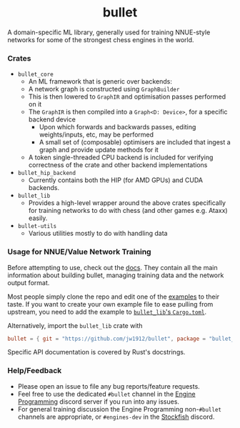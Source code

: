 <div align="center">

# bullet

</div>

A domain-specific ML library, generally used for training NNUE-style networks for some of the strongest chess engines in the world.

### Crates

- `bullet_core`
    - An ML framework that is generic over backends:
    - A network graph is constructed using `GraphBuilder`
    - This is then lowered to `GraphIR` and optimisation passes performed on it
    - The `GraphIR` is then compiled into a `Graph<D: Device>`, for a specific backend device
        - Upon which forwards and backwards passes, editing weights/inputs, etc, may be performed
        - A small set of (composable) optimisers are included that ingest a graph and provide update methods for it
    - A token single-threaded CPU backend is included for verifying correctness of the crate and other backend implementations
- `bullet_hip_backend`
    - Currently contains both the HIP (for AMD GPUs) and CUDA backends.
- `bullet_lib`
    - Provides a high-level wrapper around the above crates specifically for training networks to do with chess (and other games e.g. Ataxx) easily.
- `bullet-utils`
    - Various utilities mostly to do with handling data

### Usage for NNUE/Value Network Training

Before attempting to use, check out the [docs](docs/0-contents.md).
They contain all the main information about building bullet, managing training data and the network output format.

Most people simply clone the repo and edit one of the [examples](/examples) to their taste.
If you want to create your own example file to ease pulling from upstream, you need to add the example to [`bullet_lib`'s `Cargo.toml`](crates/bullet_lib/Cargo.toml).

Alternatively, import the `bullet_lib` crate with
```toml
bullet = { git = "https://github.com/jw1912/bullet", package = "bullet_lib" }
```

Specific API documentation is covered by Rust's docstrings.

### Help/Feedback

- Please open an issue to file any bug reports/feature requests.
- Feel free to use the dedicated `#bullet` channel in the [Engine Programming](https://discord.com/invite/F6W6mMsTGN) discord server if you run into any issues.
- For general training discussion the Engine Programming non-`#bullet` channels are appropriate, or `#engines-dev` in the [Stockfish](https://discord.gg/GWDRS3kU6R) discord.
